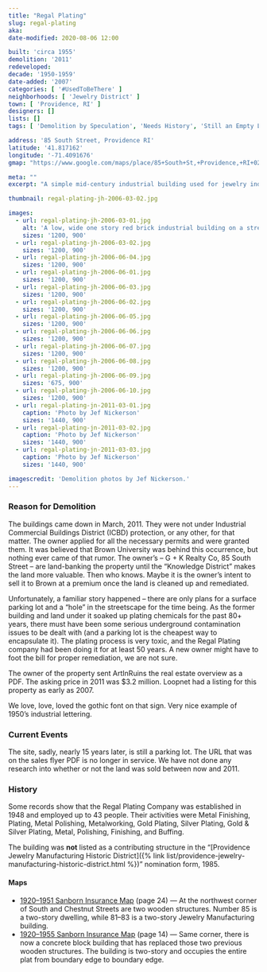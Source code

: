 ```yaml
---
title: "Regal Plating"
slug: regal-plating
aka:
date-modified: 2020-08-06 12:00

built: 'circa 1955'
demolition: '2011'
redeveloped: 
decade: '1950-1959'
date-added: '2007'
categories: [ '#UsedToBeThere' ]
neighborhoods: [ 'Jewelry District' ]
town: [ 'Providence, RI' ]
designers: []
lists: []
tags: [ 'Demolition by Speculation', 'Needs History', 'Still an Empty Lot' ]

address: '85 South Street, Providence RI'
latitude: '41.817162'
longitude: '-71.4091676'
gmap: "https://www.google.com/maps/place/85+South+St,+Providence,+RI+02903/@41.817162,-71.4091676,83m/data=!3m1!1e3!4m5!3m4!1s0x89e4456afcf38bd5:0x71d62024bf9eecd8!8m2!3d41.817162!4d-71.408894"

meta: ""
excerpt: "A simple mid-century industrial building used for jewelry industry purposes over the past 50 years razed in 2011 for speculative purposes"

thumbnail: regal-plating-jh-2006-03-02.jpg

images:
  - url: regal-plating-jh-2006-03-01.jpg
    alt: 'A low, wide one story red brick industrial building on a streetcorner in a former jewelry manufacturing section of the city'
    sizes: '1200, 900'
  - url: regal-plating-jh-2006-03-02.jpg
    sizes: '1200, 900'
  - url: regal-plating-jh-2006-06-04.jpg
    sizes: '1200, 900'
  - url: regal-plating-jh-2006-06-01.jpg
    sizes: '1200, 900'
  - url: regal-plating-jh-2006-06-03.jpg
    sizes: '1200, 900'
  - url: regal-plating-jh-2006-06-02.jpg
    sizes: '1200, 900'
  - url: regal-plating-jh-2006-06-05.jpg
    sizes: '1200, 900'
  - url: regal-plating-jh-2006-06-06.jpg
    sizes: '1200, 900'
  - url: regal-plating-jh-2006-06-07.jpg
    sizes: '1200, 900'
  - url: regal-plating-jh-2006-06-08.jpg
    sizes: '1200, 900'
  - url: regal-plating-jh-2006-06-09.jpg
    sizes: '675, 900'
  - url: regal-plating-jh-2006-06-10.jpg
    sizes: '1200, 900'
  - url: regal-plating-jn-2011-03-01.jpg
    caption: 'Photo by Jef Nickerson'
    sizes: '1440, 900'
  - url: regal-plating-jn-2011-03-02.jpg
    caption: 'Photo by Jef Nickerson'
    sizes: '1440, 900'
  - url: regal-plating-jn-2011-03-03.jpg
    caption: 'Photo by Jef Nickerson'
    sizes: '1440, 900'

imagescredit: 'Demolition photos by Jef Nickerson.'
---
```


### Reason for Demolition

The buildings came down in March, 2011. They were not under Industrial Commercial Buildings District (ICBD) protection, or any other, for that matter. The owner applied for all the necessary permits and were granted them. It was believed that Brown University was behind this occurrence, but nothing ever came of that rumor. The owner’s – G + K Realty Co, 85 South Street – are land-banking the property until the “Knowledge District” makes the land more valuable. Then who knows. Maybe it is the owner’s intent to sell it to Brown at a premium once the land is cleaned up and remediated.

Unfortunately, a familiar story happened – there are only plans for a surface parking lot and a “hole” in the streetscape for the time being. As the former building and land under it soaked up plating chemicals for the past 80+ years, there must have been some serious underground contamination issues to be dealt with (and a parking lot is the cheapest way to encapsulate it). The plating process is very toxic, and the Regal Plating company had been doing it for at least 50 years. A new owner might have to foot the bill for proper remediation, we are not sure.

The owner of the property sent ArtInRuins the real estate overview as a PDF. The asking price in 2011 was $3.2 million. Loopnet had a listing for this property as early as 2007.

We love, love, loved the gothic font on that sign. Very nice example of 1950’s industrial lettering.


### Current Events

The site, sadly, nearly 15 years later, is still a parking lot. The URL that was on the sales flyer PDF is no longer in service. We have not done any research into whether or not the land was sold between now and 2011.


### History

Some records show that the Regal Plating Company was established in 1948 and employed up to 43 people. Their activities were Metal Finishing, Plating, Metal Polishing, Metalworking, Gold Plating, Silver Plating, Gold & Silver Plating, Metal, Polishing, Finishing, and Buffing.

The building was **not** listed as a contributing structure in the “[Providence Jewelry Manufacturing Historic District]({% link list/providence-jewelry-manufacturing-historic-district.html %})” nomination form, 1985.

#### Maps

+ [1920–1951 Sanborn Insurance Map](http://hdl.loc.gov/loc.gmd/g3774pm.g3774pm_g08099195101) (page 24) — At the northwest corner of South and Chestnut Streets are two wooden structures. Number 85 is a two-story dwelling, while 81–83 is a two-story Jewelry Manufacturing building.
+ [1920–1955 Sanborn Insurance Map](http://hdl.loc.gov/loc.gmd/g3774pm.g3774pm_g08099195601) (page 14) — Same corner, there is now a concrete block building that has replaced those two previous wooden structures. The building is two-story and occupies the entire plat from boundary edge to boundary edge.
